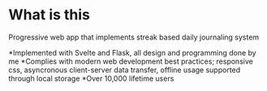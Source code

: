 # What is this

Progressive web app that implements streak based daily journaling system

*Implemented with Svelte and Flask, all design and programming done by me
*Complies with modern web development best practices; responsive css, asyncronous client-server data transfer, offline usage supported through local storage
*Over 10,000 lifetime users